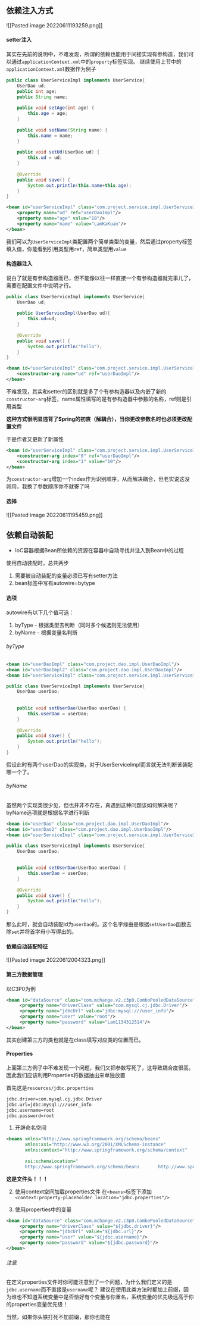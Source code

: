 ## 依赖注入方式
![[Pasted image 20220611193259.png]]

#### setter注入
其实在先前的说明中，不难发现，所谓的依赖也能用于间接实现有参构造，我们可以通过`applicationContext.xml`中的`property`标签实现。 继续使用上节中的`applicationContext.xml`数据作为例子

```java
public class UserServiceImpl implements UserService{  
    UserDao ud;  
    public int age;  
    public String name;  
  
    public void setAge(int age) {  
        this.age = age;  
    }  
  
    public void setName(String name) {  
        this.name = name;  
    }  
  
    public void setUd(UserDao ud) {  
        this.ud = ud;  
    }  
  
    @Override  
    public void save() {  
        System.out.println(this.name+this.age);  
    }  
}
```


```xml
<bean id="userServiceImpl" class="com.project.service.impl.UserServiceImpl">  
    <property name="ud" ref="userDaoImpl"/>  
    <property name="age" value="10"/>  
    <property name="name" value="LamKaKuan"/>  
</bean>
```

我们可以为`UserServiceImpl`类配置两个简单类型的变量，然后通过property标签填入值，你能看到引用类型用`ref`，简单类型用`value`

#### 构造器注入
说白了就是有参构造器而已，但不能像以往一样直接一个有参构造器就完事儿了，需要在配置文件中说明才行。

```java
public class UserServiceImpl implements UserService{  
    UserDao ud;  
  
    public UserServiceImpl(UserDao ud){  
        this.ud=ud;  
    }  
  
    @Override  
    public void save() {  
        System.out.println("hello");  
    }  
}
```

```xml
<bean id="userServiceImpl" class="com.project.service.impl.UserServiceImpl">  
    <constructor-arg name="ud" ref="userDaoImpl"/>  
</bean>
```

不难发现，其实和setter的区别就是多了个有参构造器以及内嵌了新的`constructor-arg`标签，name属性填写的是有参构造器中参数的名称，ref则是引用类型

**这种方式很明显违背了Spring的初衷（解耦合），当你更改参数名时也必须更改配置文件**

于是作者又更新了新属性

```xml
<bean id="userServiceImpl" class="com.project.service.impl.UserServiceImpl">  
    <constructor-arg index="0" ref="userDaoImpl"/>  
    <constructor-arg index="1" value="10"/>  
</bean>
```

为`constructor-arg`增加一个index作为识别顺序，从而解决耦合，但老实说这没卵用，我换了参数顺序你不就寄了吗

#### 选择
![[Pasted image 20220611195459.png]]

## 依赖自动装配
- IoC容器根据Bean所依赖的资源在容器中自动寻找并注入到Bean中的过程

使用自动装配时，总共两步
1. 需要被自动装配的变量必须已写有setter方法
2. bean标签中写有autowire=bytype

#### 选项
autowire有以下几个值可选：
1. byType - 根据类型去判断（同时多个候选则无法使用）
2. byName - 根据变量名判断

###### byType
```xml
<bean id="userDaoImpl" class="com.project.dao.impl.UserDaoImpl"/>  
<bean id="userDaoImpl2" class="com.project.dao.impl.UserDaoImpl"/>  
<bean id="userServiceImpl" class="com.project.service.impl.UserServiceImpl" autowire="byType"/>
```

```java
public class UserServiceImpl implements UserService{  
    UserDao userDao;  
  
  
    public void setUserDao(UserDao userDao) {  
        this.userDao = userDao;  
    }  
  
    @Override  
    public void save() {  
        System.out.println("hello");  
    }  
}
```

假设此时有两个userDao的实现类，对于UserServiceImpl而言就无法判断该装配哪一个了。

###### byName
虽然两个实现类很少见，但也并非不存在，真遇到这种问题该如何解决呢？
byName选项就是根据名字进行判断

```xml
<bean id="userDao" class="com.project.dao.impl.UserDaoImpl"/>  
<bean id="userDao2" class="com.project.dao.impl.UserDaoImpl"/>  
<bean id="userServiceImpl" class="com.project.service.impl.UserServiceImpl" autowire="byName"/>
```
```java
public class UserServiceImpl implements UserService{  
    UserDao userDao;  
  
  
    public void setUserDao(UserDao userDao) {  
        this.userDao = userDao;  
    }  
  
    @Override  
    public void save() {  
        System.out.println("hello");  
    }  
}
```
那么此时，就会自动装配id为`userDao`的。这个名字缘由是根据`setUserDao`函数去除`set`并将首字母小写得出的。

#### 依赖自动装配特征
![[Pasted image 20220612004323.png]]

#### 第三方数据管理
以C3P0为例
```xml
<bean id="dataSource" class="com.mchange.v2.c3p0.ComboPooledDataSource">  
     <property name="driverClass" value="com.mysql.cj.jdbc.Driver"/>  
     <property name="jdbcUrl" value="jdbc:mysql:///user_info"/>  
     <property name="user" value="root"/>  
     <property name="password" value="Lam1134312514"/>  
</bean>
```

其实创建第三方的类也就是在class填写对应类的位置而已。

#### Properties
上面第三方例子中不难发现一个问题，我们又把参数写死了，这导致耦合度很高。
因此我们应该利用Properties将数据抽出来单独放置

首先这是`resources/jdbc.properties`
```xml
jdbc.driver=com.mysql.cj.jdbc.Driver
jdbc.url=jdbc:mysql:///user_info
jdbc.username=root
jdbc.password=root
```


1. 开辟命名空间
```xml
<beans xmlns="http://www.springframework.org/schema/beans"  
       xmlns:xsi="http://www.w3.org/2001/XMLSchema-instance"  
       xmlns:context="http://www.springframework.org/schema/context"  
  
       xsi:schemaLocation="  
       http://www.springframework.org/schema/beans       http://www.springframework.org/schema/beans/spring-beans.xsd       http://www.springframework.org/schema/context       http://www.springframework.org/schema/context/spring-context.xsd">
```
**这是文件头！！！**

2. 使用context空间加载properties文件
在`<beans>`标签下添加`<context:property-placeholder location="jdbc.properties"/>`

3. 使用properties中的变量
```xml
<bean id="dataSource" class="com.mchange.v2.c3p0.ComboPooledDataSource">  
     <property name="driverClass" value="${jdbc.driver}"/>  
     <property name="jdbcUrl" value="${jdbc.url}"/>  
     <property name="user" value="${jdbc.username}"/>  
     <property name="password" value="${jdbc.password}"/>  
</bean>
```

###### 注意
在定义properties文件时你可能注意到了一个问题，为什么我们定义的是`jdbc.username`而不直接是`username`呢？
建议在使用此类方法时都加上前缀，因为谁也不知道系统变量中是否恰好有个变量与你重名，系统变量的优先级远高于你的properties变量优先级！

当然，如果你头铁打死不加前缀，那你也能在